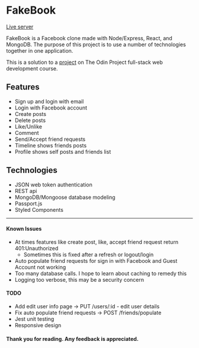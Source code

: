 # FakeBook

[Live server](https://chrisnotthere.github.io/fakebook)

FakeBook is a Facebook clone made with Node/Express, React, and MongoDB. The purpose of this project is to use a number of technologies together in one application.

This is a solution to a [project](https://www.theodinproject.com/paths/full-stack-javascript/courses/nodejs/lessons/odin-book) on The Odin Project full-stack web development course.

## Features ##
* Sign up and login with email
* Login with Facebook account
* Create posts
* Delete posts
* Like/Unlike
* Comment
* Send/Accept friend requests
* Timeline shows friends posts
* Profile shows self posts and friends list

## Technologies ##
* JSON web token authentication
* REST api
* MongoDB/Mongoose database modeling
* Passport.js
* Styled Components

---

#### Known Issues ####
* At times features like create post, like, accept friend request return 401:Unauthorized
  * Sometimes this is fixed after a refresh or logout/login
* Auto populate friend requests for sign in with Facebook and Guest Account not working
* Too many database calls. I hope to learn about caching to remedy this
* Logging too verbose, this may be a security concern

#### TODO ####
* Add edit user info page -> PUT /users/:id - edit user details
* Fix auto populate friend requests -> POST /friends/populate
* Jest unit testing
* Responsive design



#### Thank you for reading. Any feedback is appreciated. ####
